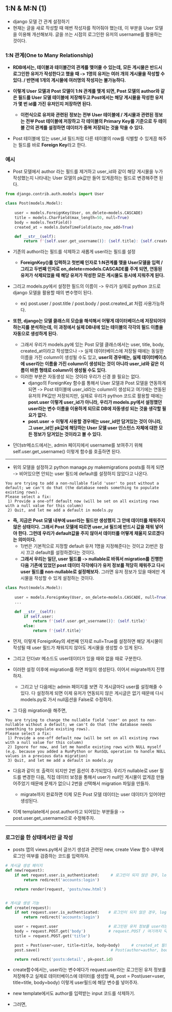 ## 1:N & M:N (1)
- django 모델 간 관계 설정하기
- 현재는 글을 새로 작성할 때 매번 작성자를 적어줘야 했는데, 이 부분을 User 모델을 이용해 개선해보자. 글을 쓰는 시점의 로그인한 유저의 username를 활용하는 것이다.


### 1:N 관계(One to Many Relationship)
- **RDB에서는, 테이블과 테이블간의 관계를 맺어줄 수 있는데, 모든 게시물은 반드시 로그인한 유저가 작성한다고 했을 때 -> 1명의 유저는 여러 개의 게시물을 작성할 수 있다. / 반면에 1개의 게시물에 여러명의 작성자는 불가능하다.**
- **이렇게 User 모델과 Post 모델이 1:N 관계를 맺게 되면, Post 모델의 author와 같은 필드를 User 모델 테이블에 저장해두고 Post에서는 해당 게시물을 작성한 유저가 몇 번 id를 가진 유저인지 저장하면 된다.**
  - **이런식으로 유저와 관련된 정보는 전부 User 테이블에 / 게시물과 관련된 정보는 전부 Post 테이블에 저장하고 각 테이블의 Primary Key를 기준으로 두 테이블 간의 관계를 설정하면 데이터가 중복 저장되는 것을 막을 수 있다.**

- Post 테이블에 있는 user_id 필드처럼 다른 테이블의 row를 식별할 수 있게끔 해주는 필드를 바로 **Foreign Key**라고 한다.



### 예시
- Post 모델에서 author 라는 필드를 제거하고 user_id와 같이 해당 게시물을 누가 작성했는지 나타내는 User 모델의 pk값만 들어 있게끔하는 필드로 변경해주면 된다.

```python
from django.contrib.auth.models import User

class Post(models.Model):
    
    user = models.ForeignKey(User, on_delete=models.CASCADE)
    title = models.CharField(max_length=50, null=True)
    body = models.TextField()
    created_at = models.DateTimeField(auto_now_add=True)

    def __str__(self):
        return f'{self.user.get_username()}: {self.title}: {self.created_at}'
```

- 기존의 author라는 필드를 삭제하고 새롭게 user라는 필드를 설정
  - **ForeignKey()를 입력하고 첫번째 인자로 1:N관계를 맺을 User모델을 입력 / 그리고 두번째 인자로 on_delete=models.CASCADE를 주게 되면, 연동된 유저가 삭제되었을 때 해당 유저가 작성한 모든 게시물도 
    동시에 지워주게 된다.**
    
- 그리고 models.py에서 설정한 필드의 이름이 -> 우리가 실제로 python 코드로 django 모델을 활용할 때의 변수명이 된다. 
  - ex) post.user / post.title / post.body / post.created_at 처럼 사용가능하다.

- **또한, django는 모델 클래스의 모습을 해석해서 어떻게 데이터베이스에 저장되어야 하는지를 분석하는데, 이 과정에서 실제 DB내에 있는 테이블의 각각의 필드 이름을 자동으로 생성하게 된다.**
  - 그래서 우리가 models.py에 있는 Post 모델 클래스에서는 user, title, body, created_at이라고 작성했으나 -> 실제 데이터베이스에 저장될 때에는 동일한 이름을 가진 column이 생성될 수도 있고, 
    **user의 경우에는, 실제 데이터베이스에 user라는 이름을 가진 column이 생성되는 것이 아니라 user_id와 같은 이름이 바뀐 형태로 column이 생성될 수도 있다.**
  - 이러한 부분은 자동생성 되는 것이라 우리가 신경 쓸 필요는 없다.
    - django의 ForeignKey 함수를 통해서 User 모델과 Post 모델을 연동하게 되면 -> Post 테이블에 user_id라는 column이 생성되고 여기에는 연동된 유저의 PK값만 저장되지만, 실제로 우리가 python 코드로
      활용할 때에는 **post.user 이렇게 user_id가 아니라, 우리가 models.py에서 설정했던 user라는 변수 이름을 이용하게 되므로 DB에 자동생성 되는 것을 생각할 필요가 없다.**
    - **post.user -> 이렇게 사용할 경우에는 user_id만 담겨있는 것이 아니라, 그 user_id인 pk값에 해당하는 User 모델 user 인스턴스 자체에 대한 모든 정보가 담겨있는 것이라고 볼 수 있다.**

- 던더str메소드에서는, admin 페이지에서 username를 보여주기 위해 self.user.get_username() 이렇게 함수를 호출하면 된다.

* * *
- 위의 모델을 설정하고 python manage.py makemigrations posts를 하게 되면 -> 비어있으면 안되는 user 필드에 default를 설정하지 않았다고 나온다. 
```terminal
You are trying to add a non-nullable field 'user' to post without a default; we can't do that (the database needs something to populate existing rows).
Please select a fix:
 1) Provide a one-off default now (will be set on all existing rows with a null value for this column)
 2) Quit, and let me add a default in models.py
 ```

- **즉, 지금은 Post 모델 내부에 user라는 필드만 생성했지 그 안에 데이터를 채워주지 않은 상태이다. 그래서 Post 모델에 따르면 user_id 필드에 반드시 값을 채워 넣어야 한다. 그런데 우리가 default값을 주지 않아서 데이터를 어떻게 채울지 모르겠다는 의미이다.**
  - 1)번은 기본적으로 지정할 default 유저 1명을 지정해준다는 것이고 2)번은 잠시 끄고 default를 설정하겠다는 것이다. 
  - **그래서 우리는 일단, user 필드를 -> nullable로 바꿔서 migration를 진행한 다음 기존에 있었던 post 데이터 각각에다가 유저 정보를 적당히 채워주고 다시 user 필드를 non-nullable로 설정해보자.** 그러면 유저 정보가 있을 때에만 게시물을 작성할 수 있게 설정하는 것이다.

```python
class Post(models.Model):
    
    user = models.ForeignKey(User, on_delete=models.CASCADE, null=True)
    ...
    
    def __str__(self):
        if self.user:                     
            return f'{self.user.get_username()}: {self.title}'
        else:
            return f'{self.title}'
```

- 먼저, 이렇게 ForeignKey의 세번째 인자로 null=True를 설정하면 해당 게시물이 작성될 때 user 필드가 채워지지 않아도 게시물을 생성할 수 있게 된다.
- 그리고 던더str 메소드도 user데이터가 있을 때와 없을 때로 구분한다.

- 이러한 설정 이후에 migration를 하면 파일이 생성된다. 이어서 migrate까지 진행하자.
  - 그리고 난 다음에는 admin 페이지를 보면 각 게시글마다 user를 설정해줄 수 있다. 다 설정하게 되면 이제 유저가 연동되지 않은 게시글은 없기 때문에 다시 models.py로 가서 null옵션을 False로 수정하자.

- 그 다음 migration을 해주면, 
```terminal
You are trying to change the nullable field 'user' on post to non-nullable without a default; we can't do that (the database needs something to populate existing rows).
Please select a fix:
 1) Provide a one-off default now (will be set on all existing rows with a null value for this column)
 2) Ignore for now, and let me handle existing rows with NULL myself (e.g. because you added a RunPython or RunSQL operation to handle NULL values in a previous data migration)
 3) Quit, and let me add a default in models.py
 ```
 
 - 다음과 같이 또 출력이 되지만 2번 옵션이 추가되었다. 우리가 nullable로 user 필드를 변경한 다음, 직접 데이터 보정을 통해서 user가 null인 게시물이 없게끔 만들어주었기 때문에 문제가 없으니 2번을 선택해서 migration 파일을 만들자.
   - migrate까지 완료하면 이제 모든 Post 모델 데이터는 user 데이터가 있어야만 생성된다.

- 이제 template에서 post.author라고 되어있는 부분들을 -> post.user.get_username으로 수정해주자.

* * *
### 로그인을 한 상태에서만 글 작성
- posts 앱의 views.py에서 글쓰기 생성과 관련된 new, create View 함수 내부에 로그인 여부를 검증하는 코드를 입력하자.

```python
# 게시글 생성 페이지
def new(request):
    if not request.user.is_authenticated:     # 로그인이 되지 않은 경우, login url로 redirect
        return redirect('accounts:login')

    return render(request, 'posts/new.html')      


# 게시글 생성 기능
def create(request):
    if not request.user.is_authenticated:    # 로그인이 되지 않은 경우, login url로 redirect
        return redirect('accounts:login')

    user = request.user                      # 로그인된 유저 정보를 user라는 변수에다가 저장하기      
    body = request.POST.get('body')          # request.POST / 여기까지 딕셔너리의 형태이고 .get() 함수를 사용해서 안전하게 접근
    title = request.POST.get('title')

    post = Post(user=user, title=title, body=body)     # created_at 필드는 자동 설정 되어있음
    post.save()                               # Post(author=author, body=body, created_at=timezone.now()) timezone 모듈안에 now라는 함수   

    return redirect('posts:detail', pk=post.id)
```

- create함수에서는, user라는 변수에다가 request.user라는 로그인된 유저 정보를 저장해주고 실제로 데이터베이스에 데이터를 생성할 때, post = Post(user=user, title=title, body=body) 이렇게 user필드에 해당 변수를 넣어주자.

- new template에서도 author를 입력받는 input 코드를 삭제하기.

- 그러면, 



